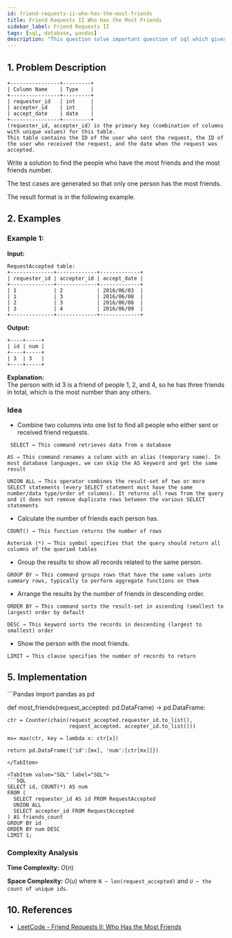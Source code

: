 ```yaml
---
id: friend-requests-ii-who-has-the-most-friends
title: Friend Requests II Who Has the Most Friends
sidebar_label: Friend Requests II
tags: [sql, database, pandas]
description: "This question solve important question of sql which gives us knowledge about writing of sql command."
---
```


## 1. Problem Description
```
+----------------+---------+
| Column Name    | Type    |
+----------------+---------+
| requester_id   | int     |
| accepter_id    | int     |
| accept_date    | date    |
+----------------+---------+
(requester_id, accepter_id) is the primary key (combination of columns with unique values) for this table.
This table contains the ID of the user who sent the request, the ID of the user who received the request, and the date when the request was accepted.

```
Write a solution to find the people who have the most friends and the most friends number.

The test cases are generated so that only one person has the most friends.

The result format is in the following example.
## 2. Examples

### Example 1:
**Input:**
```
RequestAccepted table:
+--------------+-------------+-------------+
| requester_id | accepter_id | accept_date |
+--------------+-------------+-------------+
| 1            | 2           | 2016/06/03  |
| 1            | 3           | 2016/06/08  |
| 2            | 3           | 2016/06/08  |
| 3            | 4           | 2016/06/09  |
+--------------+-------------+-------------+

```
**Output:** 
```
+----+-----+
| id | num |
+----+-----+
| 3  | 3   |
+----+-----+

```
**Explanation:**  
The person with id 3 is a friend of people 1, 2, and 4, so he has three friends in total, which is the most number than any others.

### Idea
- Combine two columns into one list to find all people who either sent or received friend requests.
```
 SELECT → This command retrieves data from a database

AS → This command renames a column with an alias (temporary name). In most database languages, we can skip the AS keyword and get the same result

UNION ALL → This operator combines the result-set of two or more SELECT statements (every SELECT statement must have the same number/data type/order of columns). It returns all rows from the query and it does not remove duplicate rows between the various SELECT statements
```
- Calculate the number of friends each person has.
```
COUNT() → This function returns the number of rows

Asterisk (*) → This symbol specifies that the query should return all columns of the queried tables
```
- Group the results to show all records related to the same person.
```
GROUP BY → This command groups rows that have the same values into summary rows, typically to perform aggregate functions on them
```
- Arrange the results by the number of friends in descending order.
```
ORDER BY → This command sorts the result-set in ascending (smallest to largest) order by default

DESC → This keyword sorts the records in descending (largest to smallest) order
```
- Show the person with the most friends.
```
LIMIT → This clause specifies the number of records to return
```

## 5. Implementation 

<Tabs>
  <TabItem value="Pandas" label="Pandas" default>
  ```Pandas
 import pandas as pd

def most_friends(request_accepted: pd.DataFrame) -> pd.DataFrame:

    ctr = Counter(chain(request_accepted.requester_id.to_list(),
                        request_accepted. accepter_id.to_list()))
                                                 
    mx= max(ctr, key = lambda x: ctr[x])
  
    return pd.DataFrame({'id':[mx], 'num':[ctr[mx]]})

  ```
  </TabItem>

  <TabItem value="SQL" label="SQL">
  ```SQL
  SELECT id, COUNT(*) AS num 
FROM (
    SELECT requester_id AS id FROM RequestAccepted
    UNION ALL
    SELECT accepter_id FROM RequestAccepted
) AS friends_count
GROUP BY id
ORDER BY num DESC 
LIMIT 1;
  ```
  </TabItem>

</Tabs>

### Complexity Analysis
**Time Complexity:** $O(n)$


**Space Complexity:** $O(u)$ where `N ~ len(request_accepted)` and `U ~ the count of unique ids`.

## 10. References

- [LeetCode - Friend Requests II: Who Has the Most Friends](https://leetcode.com/problems/friend-requests-ii-who-has-the-most-friends/solutions/3803211/union-all-is-what-you-need-don-t-overcomplicate/)


